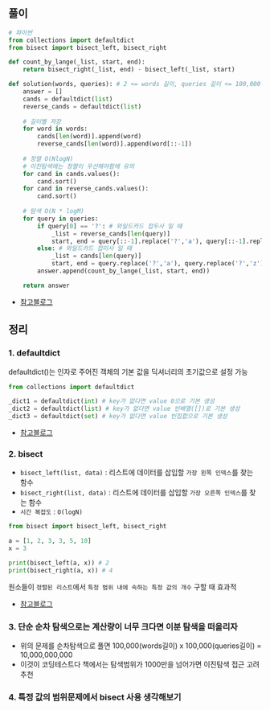 ## 풀이
```python
# 파이썬
from collections import defaultdict
from bisect import bisect_left, bisect_right

def count_by_lange(_list, start, end):
    return bisect_right(_list, end) - bisect_left(_list, start)

def solution(words, queries): # 2 <= words 길이, queries 길이 <= 100,000
    answer = []
    cands = defaultdict(list)
    reverse_cands = defaultdict(list)
    
    # 길이별 저장
    for word in words:
        cands[len(word)].append(word)
        reverse_cands[len(word)].append(word[::-1])
        
    # 정렬 O(NlogN)
    # 이진탐색에는 정렬이 우선해야함에 유의
    for cand in cands.values():
        cand.sort()
    for cand in reverse_cands.values():
        cand.sort()
        
    # 탐색 O(N * logM)
    for query in queries:
        if query[0] == '?': # 와일드카드 접두사 일 때
            _list = reverse_cands[len(query)]
            start, end = query[::-1].replace('?','a'), query[::-1].replace('?','z')
        else: # 와일드카드 접미사 일 때
            _list = cands[len(query)]
            start, end = query.replace('?','a'), query.replace('?','z')
        answer.append(count_by_lange(_list, start, end))

    return answer
```
- [참고블로그](https://velog.io/@tjdud0123/%EA%B0%80%EC%82%AC-%EA%B2%80%EC%83%89-2020-%EC%B9%B4%EC%B9%B4%EC%98%A4-%EA%B3%B5%EC%B1%84-python)

## 정리
### 1. defaultdict
defaultdict()는 인자로 주어진 객체의 기본 값을 딕셔너리의 초기값으로 설정 가능
```python
from collections import defaultdict

_dict1 = defaultdict(int) # key가 없다면 value 0으로 기본 생성
_dict2 = defaultdict(list) # key가 없다면 value 빈배열([])로 기본 생성
_dict3 = defaultdict(set) # key가 없다면 value 빈집합으로 기본 생성
```

- [참고블로그](https://dongdongfather.tistory.com/69)

### 2. bisect
- `bisect_left(list, data)` : 리스트에 데이터를 삽입할 `가장 왼쪽 인덱스`를 찾는 함수
- `bisect_right(list, data)` : 리스트에 데이터를 삽입할 `가장 오른쪽 인덱스`를 찾는 함수
- `시간 복잡도` : `O(logN)`
```python
from bisect import bisect_left, bisect_right

a = [1, 2, 3, 3, 5, 10]
x = 3

print(bisect_left(a, x)) # 2
print(bisect_right(a, x)) # 4
```
원소들이 `정렬된 리스트`에서 `특정 범위 내에 속하는 특정 값의 개수` 구할 때 효과적

- [참고블로그](https://heytech.tistory.com/79)

### 3. 단순 순차 탐색으로는 계산량이 너무 크다면 이분 탐색을 떠올리자
- 위의 문제를 순차탐색으로 풀면 100,000(words길이) x 100,000(queries길이) = 10,000,000,000
- 이것이 코딩테스트다 책에서는 탐색범위가 1000만을 넘어가면 이진탐색 접근 고려 추천

### 4. 특정 값의 범위문제에서 bisect 사용 생각해보기